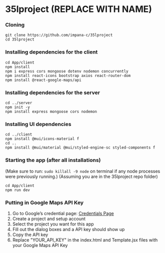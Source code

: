 # 35lproject (REPLACE WITH NAME)

### Cloning
```
git clone https://github.com/impana-c/35lproject
cd 35lproject
```

### Installing dependencies for the client
```
cd App/client
npm install
npm i express cors mongoose dotenv nodemon concurrently 
npm install react-icons bootstrap axios react-router-dom 
npm install @react-google-maps/api
```

### Installing dependencies for the server
```
cd ../server
npm init -y
npm install express mongoose cors nodemon
```

### Installing UI dependencies
```
cd ../client
npm install @mui/icons-material f
cd ..
npm install @mui/material @mui/styled-engine-sc styled-components f
```

### Starting the app (after all installations)
(Make sure to run: 
    `sudo killall -9 node` on terminal 
if any node processes were previously running.)
(Assuming you are in the 35lproject repo folder)
```
cd App/client
npm run dev
```

### Putting in Google Maps API Key
1. Go to Google’s credential page: [Credentials Page](https://console.cloud.google.com/projectselector2/google/maps-apis/credentials?utm_source=Docs_CreateAPIKey&utm_content=Docs_maps-backend&_gl=1*hokhuc*_ga*MTgxNTM2NjM0MS4xNzEwMTg2MzMy*_ga_NRWSTWS78N*MTcxMDI5MDA2MC4xLjEuMTcxMDI5MDIwMS4wLjAuMA)
2. Create a project and setup account
3. Select the project you want for this app
4. Fill out the dialog boxes and a API key should show up
5. Copy the API key
6. Replace "YOUR_API_KEY" in the index.html and Template.jsx files with your Google Maps API Key
